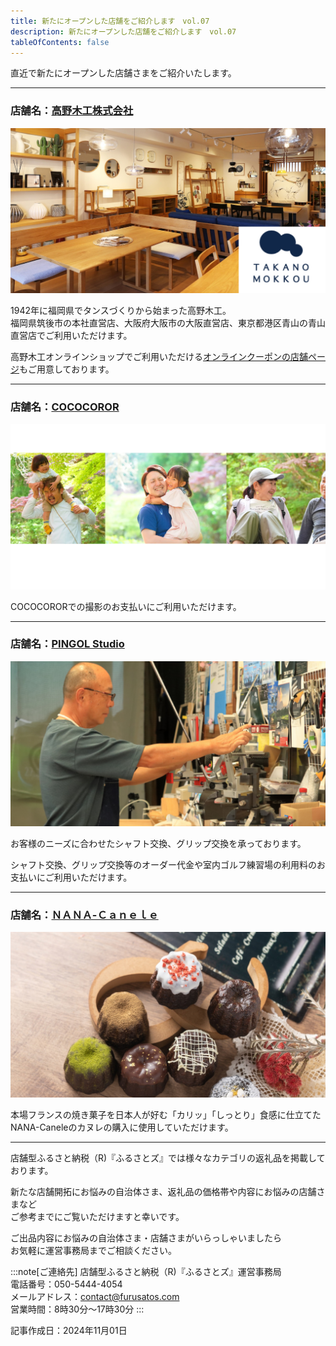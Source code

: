 ```yaml
---
title: 新たにオープンした店舗をご紹介します　vol.07
description: 新たにオープンした店舗をご紹介します　vol.07
tableOfContents: false
---
```


直近で新たにオープンした店舗さまをご紹介いたします。    

---
 
### 店舗名：[高野木工株式会社](https://furusatos.com/chikugo/shops/235)  

![](../../../assets/images/info_241220-newopen-shop_01.png)
 
1942年に福岡県でタンスづくりから始まった高野木工。  
福岡県筑後市の本社直営店、大阪府大阪市の大阪直営店、東京都港区青山の青山直営店でご利用いただけます。  

高野木工オンラインショップでご利用いただける[オンラインクーポンの店舗ページ](https://furusatos.com/chikugo/shops/234)もご用意しております。  

---
 
### 店舗名：[COCOCOROR](https://furusatos.com/chikugo/shops/240)  

![](../../../assets/images/info_241220-newopen-shop_02.png)
 
COCOCORORでの撮影のお支払いにご利用いただけます。  


---

### 店舗名：[PINGOL Studio](https://furusatos.com/abiko/shops/243)  

![](../../../assets/images/info_241220-newopen-shop_03.png)

お客様のニーズに合わせたシャフト交換、グリップ交換を承っております。  

シャフト交換、グリップ交換等のオーダー代金や室内ゴルフ練習場の利用料のお支払いにご利用いただけます。  


---
 
### 店舗名：[ＮＡＮＡ-Ｃａｎｅｌｅ](https://furusatos.com/shimizu/shops/222)  

![](../../../assets/images/info_241220-newopen-shop_04.png)
 
本場フランスの焼き菓子を日本人が好む「カリッ」「しっとり」食感に仕立てたNANA-Caneleのカヌレの購入に使用していただけます。   

*** 


店舗型ふるさと納税（R)『ふるさとズ』では様々なカテゴリの返礼品を掲載しております。  

新たな店舗開拓にお悩みの自治体さま、返礼品の価格帯や内容にお悩みの店舗さまなど  
ご参考までにご覧いただけますと幸いです。  

ご出品内容にお悩みの自治体さま・店舗さまがいらっしゃいましたら  
お気軽に運営事務局までご相談ください。  


:::note[ご連絡先]
店舗型ふるさと納税（R)『ふるさとズ』運営事務局  
電話番号：050-5444-4054  
メールアドレス：contact@furusatos.com  
営業時間：8時30分～17時30分
:::

記事作成日：2024年11月01日